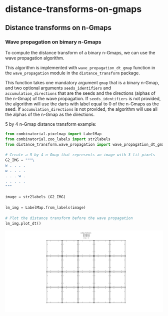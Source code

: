 # distance-transforms-on-gmaps

## Distance transforms on n-Gmaps

### Wave propagation on bimary n-Gmaps

To compute the distance transform of a binary n-Gmaps, we can use the wave propagation algorithm.

This algorithm is implemented with `wave_propagation_dt_gmap` function in the `wave_propagation` module in the `distance_transform` package.

This function takes one mandatory argument `gmap` that is a binary n-Gmap, and two optional arguments `seeds_identifiers` and `accumulation_directions` that are the seeds and the directions (alphas of the n-Gmap) of the wave propagation. 
If `seeds_identifiers` is not provided, the algorithm will use the darts with label equal to 0 of the n-Gmaps as the seed. If `accumulation_directions` is not provided, the algorithm will use all the alphas of the n-Gmap as the directions.

5 by 4 n-Gmap distance transform example:

```python
from combinatorial.pixelmap import LabelMap
from combinatorial.zoo_labels import str2labels
from distance_transform.wave_propagation import wave_propagation_dt_gmap

# Create a 5 by 4 n-Gmap that represents an image with 3 lit pixels
G2_IMG = """\
w . . . .
w . . . .
. . . w .
. . . . .
"""

image = str2labels (G2_IMG)

lm_img = LabelMap.from_labels(image)

# Plot the distance transform before the wave propagation
lm_img.plot_dt()
```

![png](docs/images/output_gmap_before_dt.png)
